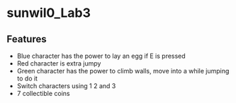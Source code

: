 # sunwil0_Lab3

## Features
* Blue character has the power to lay an egg if E is pressed
* Red character is extra jumpy
* Green character has the power to climb walls, move into a while jumping to do it
* Switch characters using 1 2 and 3
* 7 collectible coins
